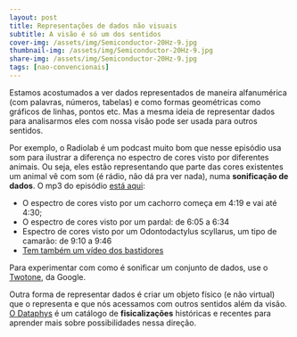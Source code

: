 ```yaml
---
layout: post
title: Representações de dados não visuais
subtitle: A visão é só um dos sentidos
cover-img: /assets/img/Semiconductor-20Hz-9.jpg
thumbnail-img: /assets/img/Semiconductor-20Hz-9.jpg
share-img: /assets/img/Semiconductor-20Hz-9.jpg
tags: [nao-convencionais]
---
```


Estamos acostumados a ver dados representados de maneira alfanumérica (com palavras, números, tabelas) e como formas geométricas como gráficos de linhas, pontos etc. Mas a mesma ideia de representar dados para analisarmos eles com nossa visão pode ser usada para outros sentidos.

Por exemplo, o Radiolab é um podcast muito bom que nesse episódio usa som para ilustrar a diferença no espectro de cores visto por diferentes animais. Ou seja, eles estão representando que parte das cores existentes um animal vê com som (é rádio, não dá pra ver nada), numa **sonificação de dados**. O mp3 do episódio [está aqui](https://www.podtrac.com/pts/redirect.mp3/audio.wnyc.org/radiolab_podcast/radiolab_podcast18rippinrainbownewer3.mp3?aisGetOriginalStream=true):  
* O espectro de cores visto por um cachorro começa em 4:19 e vai até 4:30;
* O espectro de cores visto por um pardal: de 6:05 a 6:34
* Espectro de cores visto por um Odontodactylus scyllarus, um tipo de camarão: de 9:10 a 9:46
* [Tem também um vídeo dos bastidores](https://www.youtube.com/watch?v=aBKSIzkqh84)

Para experimentar com como é sonificar um conjunto de dados, use o [Twotone](https://twotone.io/), da Google.

Outra forma de representar dados é criar um objeto físico (e não virtual) que o representa e que nós acessamos com outros sentidos além da visão. [O Dataphys](http://dataphys.org/list) é um catálogo de **fisicalizações** históricas e recentes para aprender mais sobre possibilidades nessa direção.  

